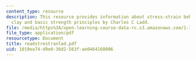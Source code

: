 ```yaml
---
content_type: resource
description: This resource provides information about stress-strain behavior of saturated
  clay and basic strength principles by Charles C Ladd.
file: /media/https%3A/open-learning-course-data-rc.s3.amazonaws.com/1-322-soil-behavior-spring-2005/1019ea74d9e036d2563fae0464168006_readstrestranlad.pdf
file_type: application/pdf
resourcetype: Document
title: readstrestranlad.pdf
uid: 1019ea74-d9e0-36d2-563f-ae0464168006
---
```

